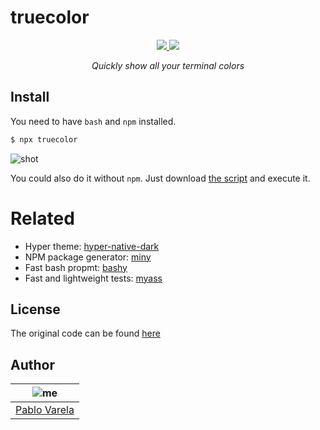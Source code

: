 # truecolor

<p align="center">
  <a href="https://github.com/pablopunk/miny"><img src="https://img.shields.io/badge/made_with-miny-1eced8.svg" /> </a>
  <a href="https://www.npmjs.com/package/truecolor"><img src="https://img.shields.io/npm/dt/truecolor.svg" /></a>
</p>

<p align="center">
  <i>Quickly show all your terminal colors</i>
</p>


## Install

You need to have `bash` and `npm` installed.

```bash
$ npx truecolor
```

![shot](https://github.com/pablopunk/art/raw/master/truecolor/screenshot.png)

You could also do it without `npm`. Just download [the script](https://github.com/pablopunk/truecolor/blob/master/truecolor) and execute it.


# Related

* Hyper theme: [hyper-native-dark](https://github.com/pablopunk/hyper-native-dark)
* NPM package generator: [miny](https://github.com/pablopunk/miny)
* Fast bash propmt: [bashy](https://github.com/pablopunk/bashy)
* Fast and lightweight tests: [myass](https://github.com/pablopunk/myass)

## License

The original code can be found [here](https://twitter.com/josh_cheek/status/1116321447234940928)


## Author

| ![me](https://gravatar.com/avatar/fa50aeff0ddd6e63273a068b04353d9d?size=100)           |
| --------------------------------- |
| [Pablo Varela](https://pablo.life)   |

